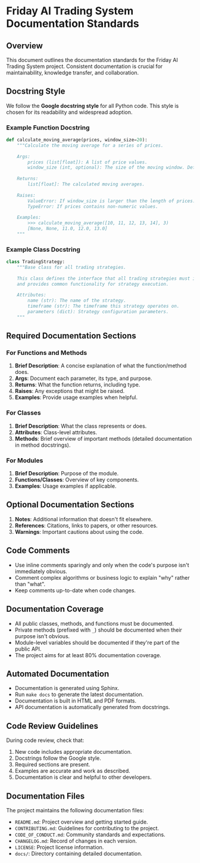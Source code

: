 # Friday AI Trading System Documentation Standards

## Overview

This document outlines the documentation standards for the Friday AI Trading System project. Consistent documentation is crucial for maintainability, knowledge transfer, and collaboration.

## Docstring Style

We follow the **Google docstring style** for all Python code. This style is chosen for its readability and widespread adoption.

### Example Function Docstring

```python
def calculate_moving_average(prices, window_size=20):
    """Calculate the moving average for a series of prices.
    
    Args:
        prices (list[float]): A list of price values.
        window_size (int, optional): The size of the moving window. Defaults to 20.
        
    Returns:
        list[float]: The calculated moving averages.
        
    Raises:
        ValueError: If window_size is larger than the length of prices.
        TypeError: If prices contains non-numeric values.
        
    Examples:
        >>> calculate_moving_average([10, 11, 12, 13, 14], 3)
        [None, None, 11.0, 12.0, 13.0]
    """
```

### Example Class Docstring

```python
class TradingStrategy:
    """Base class for all trading strategies.
    
    This class defines the interface that all trading strategies must implement
    and provides common functionality for strategy execution.
    
    Attributes:
        name (str): The name of the strategy.
        timeframe (str): The timeframe this strategy operates on.
        parameters (dict): Strategy configuration parameters.
    """
```

## Required Documentation Sections

### For Functions and Methods

1. **Brief Description**: A concise explanation of what the function/method does.
2. **Args**: Document each parameter, its type, and purpose.
3. **Returns**: What the function returns, including type.
4. **Raises**: Any exceptions that might be raised.
5. **Examples**: Provide usage examples when helpful.

### For Classes

1. **Brief Description**: What the class represents or does.
2. **Attributes**: Class-level attributes.
3. **Methods**: Brief overview of important methods (detailed documentation in method docstrings).

### For Modules

1. **Brief Description**: Purpose of the module.
2. **Functions/Classes**: Overview of key components.
3. **Examples**: Usage examples if applicable.

## Optional Documentation Sections

1. **Notes**: Additional information that doesn't fit elsewhere.
2. **References**: Citations, links to papers, or other resources.
3. **Warnings**: Important cautions about using the code.

## Code Comments

- Use inline comments sparingly and only when the code's purpose isn't immediately obvious.
- Comment complex algorithms or business logic to explain "why" rather than "what".
- Keep comments up-to-date when code changes.

## Documentation Coverage

- All public classes, methods, and functions must be documented.
- Private methods (prefixed with `_`) should be documented when their purpose isn't obvious.
- Module-level variables should be documented if they're part of the public API.
- The project aims for at least 80% documentation coverage.

## Automated Documentation

- Documentation is generated using Sphinx.
- Run `make docs` to generate the latest documentation.
- Documentation is built in HTML and PDF formats.
- API documentation is automatically generated from docstrings.

## Code Review Guidelines

During code review, check that:

1. New code includes appropriate documentation.
2. Docstrings follow the Google style.
3. Required sections are present.
4. Examples are accurate and work as described.
5. Documentation is clear and helpful to other developers.

## Documentation Files

The project maintains the following documentation files:

- `README.md`: Project overview and getting started guide.
- `CONTRIBUTING.md`: Guidelines for contributing to the project.
- `CODE_OF_CONDUCT.md`: Community standards and expectations.
- `CHANGELOG.md`: Record of changes in each version.
- `LICENSE`: Project license information.
- `docs/`: Directory containing detailed documentation.